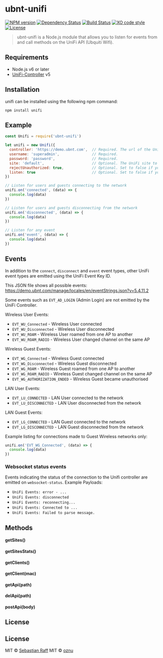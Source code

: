 # ubnt-unifi 

[![NPM version](https://badge.fury.io/js/ubnt-unifi.svg)](http://badge.fury.io/js/ubnt-unifi)
[![Dependency Status](https://img.shields.io/gemnasium/hobbyquaker/ubnt-unifi.svg?maxAge=2592000)](https://gemnasium.com/github.com/hobbyquaker/ubnt-unifi)
[![Build Status](https://travis-ci.org/hobbyquaker/ubnt-unifi.svg?branch=master)](https://travis-ci.org/hobbyquaker/ubnt-unifi)
[![XO code style](https://img.shields.io/badge/code_style-XO-5ed9c7.svg)](https://github.com/sindresorhus/xo)
[![License][mit-badge]][mit-url]

> ubnt-unifi is a Node.js module that allows you to listen for events from and call methods on the UniFi API (Ubquiti Wifi).

## Requirements

* Node.js v6 or later
* [UniFi-Controller](https://www.ubnt.com/download/unifi) v5

## Installation

unifi can be installed using the following npm command:

```
npm install unifi
```


## Example

```javascript
const Unifi = require('ubnt-unifi')

let unifi = new Unifi({
  controller: 'https://demo.ubnt.com',  // Required. The url of the UniFi Controller
  username: 'superadmin',               // Required.
  password: 'password',                 // Required.
  site: 'default',                      // Optional. The UniFi site to connect to, if not set will use the default site.
  rejectUnauthorized: true,             // Optional. Set to false if you don't have a valid SSL
  listen: true                          // Optional. Set to false if you don't want to listen for events
})

// Listen for users and guests connecting to the network
unifi.on('connected', (data) => {
  console.log(data)
})

// Listen for users and guests disconnecting from the network
unifi.on('disconnected', (data) => {
  console.log(data)
})

// Listen for any event
unifi.on('event', (data) => {
  console.log(data)
})
```

## Events

In addition to the ```connect```, ```disconnect``` and ```event``` event types, other UniFi event types are emitted using the UniFi Event Key ID.

This JSON file shows all possible events: https://demo.ubnt.com/manage/locales/en/eventStrings.json?v=5.4.11.2

Some events such as ```EVT_AD_LOGIN``` (Admin Login) are not emitted by the UniFi Controller.

Wireless User Events:

* ```EVT_WU_Connected``` - Wireless User connected
* ```EVT_WU_Disconnected``` - Wireless User disconnected
* ```EVT_WU_ROAM``` - Wireless User roamed from one AP to another
* ```EVT_WU_ROAM_RADIO``` - Wireless User changed channel on the same AP

Wireless Guest Events:

* ```EVT_WG_Connected``` - Wireless Guest connected
* ```EVT_WG_Disconnected``` - Wireless Guest disconnected
* ```EVT_WG_ROAM``` - Wireless Guest roamed from one AP to another
* ```EVT_WG_ROAM_RADIO``` - Wireless Guest changed channel on the same AP
* ```EVT_WG_AUTHORIZATION_ENDED``` - Wireless Guest became unauthorised

LAN User Events:

* ```EVT_LU_CONNECTED``` - LAN User connected to the network
* ```EVT_LU_DISCONNECTED``` - LAN User disconnected from the network

LAN Guest Events:

* ```EVT_LG_CONNECTED``` - LAN Guest connected to the network
* ```EVT_LG_DISCONNECTED``` - LAN Guest disconnected from the network

Example listing for connections made to Guest Wireless networks only:

```javascript
unifi.on('EVT_WG_Connected', (data) => {
  console.log(data)
})
```


### Websocket status events

Events indicating the status of the connection to the Unifi controller are emitted on `websocket-status`. Example
Payloads:

* `UniFi Events: error - ...`
* `UniFi Events: disconnected`
* `UniFi Events: reconnecting...`
* `UniFi Events: Connected to ...`
* `UniFi Events: Failed to parse message.`



## Methods

#### getSites()

#### getSitesStats()

#### getClients()

#### getClient(mac)

#### getApi(path)

#### delApi(path)

#### postApi(body)


## License


## License

MIT © [Sebastian Raff](https://github.com/hobbyquaker)
MIT © [oznu](https://github.com/oznu)

[mit-badge]: https://img.shields.io/badge/License-MIT-blue.svg?style=flat
[mit-url]: LICENSE
